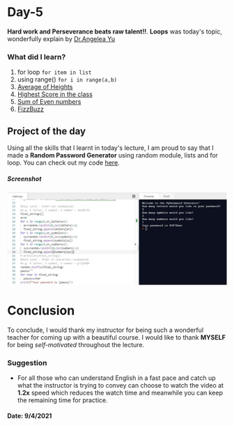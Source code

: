 # Day-5

**Hard work and Perseverance beats raw talent!!**. **Loops** was today's topic, wonderfully explain by [Dr.Angelea Yu](https://www.udemy.com/user/4b4368a3-b5c8-4529-aa65-2056ec31f37e/) 

### What did I learn?

1. for loop ```for item in list```
2. using range() ```for i in range(a,b)```
3. [Average of Heights](https://replit.com/@skandasharma/Average-of-Heights)
4. [Highest Score in the class](https://replit.com/@skandasharma/Highest-Score-in-the-class)
5. [Sum of Even numbers](https://replit.com/@skandasharma/Sum-of-even-numbers-from-1-to-100)
6. [FizzBuzz](https://replit.com/@skandasharma/Fizz-Buzz)

## Project of the day

Using all the skills that I learnt in today's lecture, I am proud to say that I made a **Random Password Generator** using random module, lists and for loop. You can check out my code [here](https://replit.com/@skandasharma/password-generator). 

##### Screenshot

![Password Generator](images/d5.JPG)

# Conclusion

To conclude, I would thank my instructor for being such a wonderful teacher for coming up with a beautiful course. I would like to thank **MYSELF** for being _self-motivated_ throughout the lecture. 

### Suggestion

- For all those who can understand English in a fast pace and catch up what the instructor is trying to convey can choose to watch the video at **1.2x** speed which reduces the watch time and meanwhile you can keep the remaining time for practice.

#### Date: 9/4/2021
